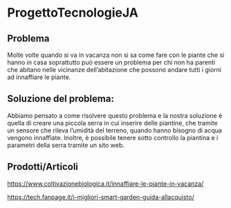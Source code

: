 # ProgettoTecnologieJA

Problema
--------
Molte volte quando si va in vacanza non si sa come fare con le piante che si hanno in casa soprattutto
può essere un problema per chi non ha parenti che abitano nelle vicinanze dell’abitazione che
possono andare tutti i giorni ad innaffiare le piante.

Soluzione del problema:
-----------------------
Abbiamo pensato a come risolvere questo problema e la nostra soluzione è quella di creare una
piccola serra in cui inserire delle piantine, che tramite un sensore che rileva l’umidità del terreno,
quando hanno bisogno di acqua vengono innaffiate. Inoltre, è possibile tenere sotto controllo la
piantina e i parametri della serra tramite un sito web. 

Prodotti/Articoli
-----------------
https://www.coltivazionebiologica.it/innaffiare-le-piante-in-vacanza/

https://tech.fanpage.it/i-migliori-smart-garden-guida-allacquisto/
